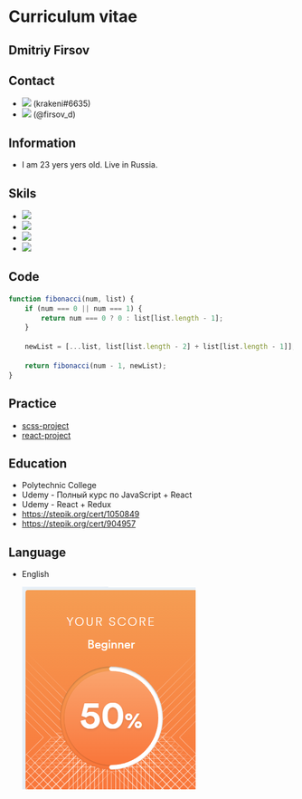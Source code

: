 # Curriculum vitae

## Dmitriy Firsov 
## Contact 
* <img src="https://img.icons8.com/nolan/32/discord-logo.png"/> (krakeni#6635) 
* <img src="https://img.icons8.com/nolan/32/telegram-app.png"/> (@firsov_d)
## Information
* I am 23 yers yers old. Live in Russia.
## Skils
* <img src="https://img.icons8.com/external-others-iconmarket/36/000000/external-js-file-types-others-iconmarket-3.png"/>
* <img src="https://img.icons8.com/ios-glyphs/32/000000/react.png"/>
* <img src="https://img.icons8.com/windows/32/000000/typescript.png"/>
* <img src="https://img.icons8.com/windows/32/000000/git.png"/>
## Code
```javascript
function fibonacci(num, list) {
    if (num === 0 || num === 1) {
        return num === 0 ? 0 : list[list.length - 1];
    }

    newList = [...list, list[list.length - 2] + list[list.length - 1]];

    return fibonacci(num - 1, newList);
}
```
## Practice
* [scss-project](https://rolling-scopes-school.github.io/firsov-dmitriy-JSFE2022Q1/shelter/pages/main/)
* [react-project](https://rss-react.vercel.app/)
## Education
* Polytechnic College
* Udemy - Полный курс по JavaScript + React 
* Udemy - React + Redux
* https://stepik.org/cert/1050849
* https://stepik.org/cert/904957
## Language
* English 

    <img src="./img/scoreEng.png" />
